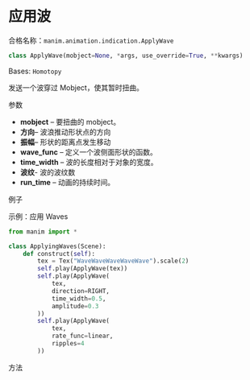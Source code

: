 # 应用波

合格名称：`manim.animation.indication.ApplyWave`

```py
class ApplyWave(mobject=None, *args, use_override=True, **kwargs)
```

Bases: `Homotopy`

发送一个波穿过 Mobject，使其暂时扭曲。

参数

- **mobject** – 要扭曲的 mobject。
- **方向**– 波浪推动形状点的方向
- **振幅**– 形状的距离点发生移动
- **wave_func** – 定义一个波侧面形状的函数。
- **time_width** – 波的长度相对于对象的宽度。
- **波纹**\- 波的波纹数
- **run_time** – 动画的持续时间。


例子

示例：应用 Waves 

```py
from manim import *

class ApplyingWaves(Scene):
    def construct(self):
        tex = Tex("WaveWaveWaveWaveWave").scale(2)
        self.play(ApplyWave(tex))
        self.play(ApplyWave(
            tex,
            direction=RIGHT,
            time_width=0.5,
            amplitude=0.3
        ))
        self.play(ApplyWave(
            tex,
            rate_func=linear,
            ripples=4
        ))
```

方法
